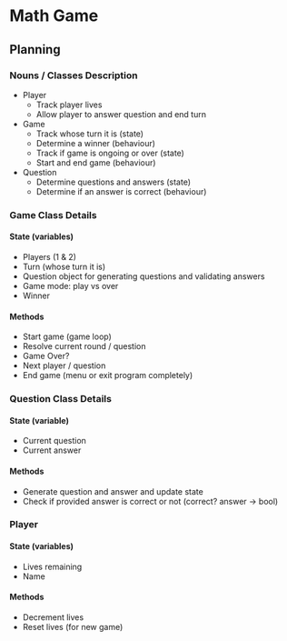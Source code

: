 # Math Game

## Planning

### Nouns / Classes Description
- Player
  - Track player lives
  - Allow player to answer question and end turn
- Game
  - Track whose turn it is (state)
  - Determine a winner (behaviour)
  - Track if game is ongoing or over (state)
  - Start and end game (behaviour)
- Question
  - Determine questions and answers (state)
  - Determine if an answer is correct (behaviour)
  
### Game Class Details
#### State (variables)
- Players (1 & 2)
- Turn (whose turn it is)
- Question object for generating questions and validating answers
- Game mode: play vs over
- Winner
 
#### Methods
- Start game (game loop)
- Resolve current round / question
- Game Over?
- Next player / question
- End game (menu or exit program completely)

### Question Class Details
#### State (variable)
- Current question
- Current answer

#### Methods
- Generate question and answer and update state
- Check if provided answer is correct or not (correct? answer -> bool)

### Player
#### State (variables)
- Lives remaining
- Name

#### Methods
- Decrement lives
- Reset lives (for new game)